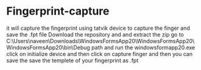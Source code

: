 # Fingerprint-capture
it will capture the fingerprint using tatvik device to  capture the finger and save the .fpt file
Download the repository and and extract the zip
go to C:\Users\naveen\Downloads\WindowsFormsApp20\WindowsFormsApp20\WindowsFormsApp20\bin\Debug path and run the windowsformapp20.exe
click on initialize device and then click on capture finger and then you can save the save the templete of your fingerprint as .fpt
